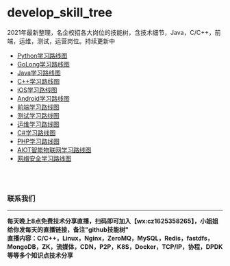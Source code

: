 # develop_skill_tree
2021年最新整理，名企校招各大岗位的技能树，含技术细节，Java，C/C++，前端，运维，测试，运营岗位。持续更新中

* [Python学习路线图](http://github.com)
* [GoLong学习路线图](http://github.com)
* [Java学习路线图](http://github.com)
* [C++学习路线图](http://github.com)
* [iOS学习路线图](http://github.com)
* [Android学习路线图](http://github.com)
* [前端学习路线图](http://github.com)
* [测试学习路线图](http://github.com)
* [运维学习路线图](http://github.com)
* [C#学习路线图](http://github.com)
* [PHP学习路线图](http://github.com)
* [AIOT智能物联网学习路线图](http://github.com)
* [网络安全学习路线图](http://github.com)

<br/>
<br/>

<h3 >联系我们</h3> 

---

**每天晚上8点免费技术分享直播，扫码即可加入【wx:cz1625358265】，小姐姐给你发每天的直播链接，备注"github技能树"**<br/>
**直播内容：C/C++，Linux，Nginx，ZeroMQ，MySQL，Redis，fastdfs，MongoDB，ZK，流媒体，CDN，P2P，K8S，Docker，TCP/IP，协程，DPDK等等多个知识点技术分享**
